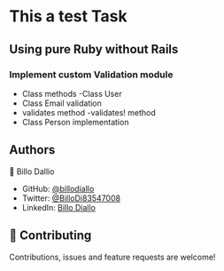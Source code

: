 # This a test Task

## Using pure Ruby without Rails
### Implement custom Validation module
- Class methods
-Class  User
- Class Email validation 
- validates method
-validates! method
- Class Person implementation

## Authors


👤 Billo Dallio

- GitHub: [@billodiallo](https://github.com/billodiallo)
- Twitter: [@BilloDi83547008](https://twitter.com/BilloDi83547008)
- LinkedIn: [Billo Diallo](https://www.linkedin.com/in/mabillodiallo/)



## 🤝 Contributing

Contributions, issues and feature requests are welcome!